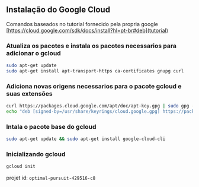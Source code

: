 ## Instalação do Google Cloud

Comandos baseados no tutorial fornecido pela propria google [https://cloud.google.com/sdk/docs/install?hl=pt-br#deb](tutorial)

### Atualiza os pacotes e instala os pacotes necessarios para adicionar o gcloud
```bash
sudo apt-get update
sudo apt-get install apt-transport-https ca-certificates gnupg curl
```

### Adiciona novas origens necessarios para o pacote gcloud e suas extensões
```bash
curl https://packages.cloud.google.com/apt/doc/apt-key.gpg | sudo gpg --dearmor -o /usr/share/keyrings/cloud.google.gpg
echo "deb [signed-by=/usr/share/keyrings/cloud.google.gpg] https://packages.cloud.google.com/apt cloud-sdk main" | sudo tee -a /etc/apt/sources.list.d/google-cloud-sdk.list
```

### Intala o pacote base do gcloud
```bash
sudo apt-get update && sudo apt-get install google-cloud-cli
```

### Inicializando gcloud
```bash
gcloud init
```
projet id: `optimal-pursuit-429516-c8`